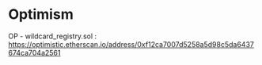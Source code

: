 # Optimism
OP - wildcard_registry.sol : https://optimistic.etherscan.io/address/0xf12ca7007d5258a5d98c5da6437674ca704a2561
